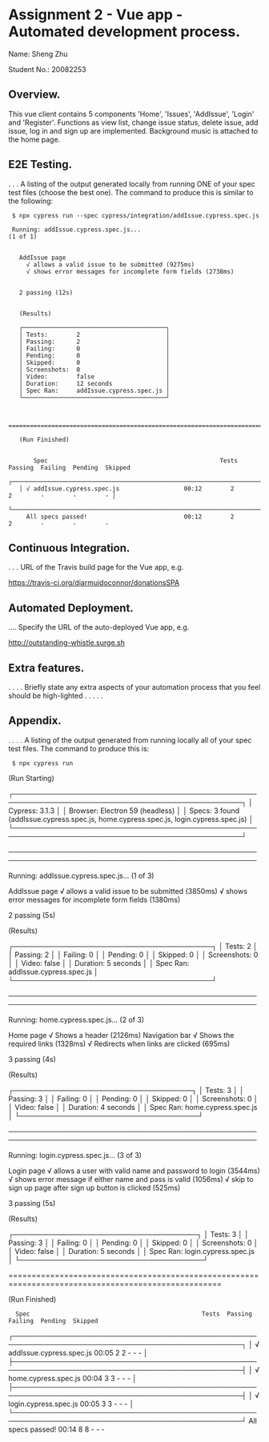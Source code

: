 # Assignment 2 - Vue app - Automated development process.

Name: Sheng Zhu

Student No.:  20082253

## Overview.

This vue client contains 5 components 'Home', 'Issues', 'AddIssue', 'Login' and 'Register'.
Functions as view list, change issue status, delete issue, add issue, log in and sign up are implemented.
Background music is attached to the home page.

## E2E Testing.

. . . A listing of the output generated locally from running ONE of your spec test files (choose the best one). The command to produce this is similar to the following:

     $ npx cypress run --spec cypress/integration/addIssue.cypress.spec.js

     Running: addIssue.cypress.spec.js...                                                     (1 of 1)


       AddIssue page
         √ allows a valid issue to be submitted (9275ms)
         √ shows error messages for incomplete form fields (2738ms)


       2 passing (12s)


       (Results)

       ┌────────────────────────────────────────┐
       │ Tests:        2                        │
       │ Passing:      2                        │
       │ Failing:      0                        │
       │ Pending:      0                        │
       │ Skipped:      0                        │
       │ Screenshots:  0                        │
       │ Video:        false                    │
       │ Duration:     12 seconds               │
       │ Spec Ran:     addIssue.cypress.spec.js │
       └────────────────────────────────────────┘


     ====================================================================================================

       (Run Finished)


           Spec                                                Tests  Passing  Failing  Pending  Skipped
       ┌────────────────────────────────────────────────────────────────────────────────────────────────┐
       │ √ addIssue.cypress.spec.js                  00:12        2        2        -        -        - │
       └────────────────────────────────────────────────────────────────────────────────────────────────┘
         All specs passed!                           00:12        2        2        -        -        -


## Continuous Integration.

. . . URL of the Travis build page for the Vue app, e.g.

https://travis-ci.org/diarmuidoconnor/donationsSPA

## Automated Deployment.

.... Specify the URL of the auto-deployed Vue app, e.g.

http://outstanding-whistle.surge.sh

## Extra features.

. . . . Briefly state any extra aspects of your automation process that you feel should be high-lighted . . . . .

## Appendix.

. . . .  A listing of the output generated from running locally all of your spec test files. The command to produce this is:

     $ npx cypress run

(Run Starting)

  ┌────────────────────────────────────────────────────────────────────────────────────────────────┐
  │ Cypress:    3.1.3                                                                              │
  │ Browser:    Electron 59 (headless)                                                             │
  │ Specs:      3 found (addIssue.cypress.spec.js, home.cypress.spec.js, login.cypress.spec.js)    │
  └────────────────────────────────────────────────────────────────────────────────────────────────┘


────────────────────────────────────────────────────────────────────────────────────────────────────

  Running: addIssue.cypress.spec.js...                                                     (1 of 3)


  AddIssue page
    √ allows a valid issue to be submitted (3850ms)
    √ shows error messages for incomplete form fields (1380ms)


  2 passing (5s)


  (Results)

  ┌────────────────────────────────────────┐
  │ Tests:        2                        │
  │ Passing:      2                        │
  │ Failing:      0                        │
  │ Pending:      0                        │
  │ Skipped:      0                        │
  │ Screenshots:  0                        │
  │ Video:        false                    │
  │ Duration:     5 seconds                │
  │ Spec Ran:     addIssue.cypress.spec.js │
  └────────────────────────────────────────┘


────────────────────────────────────────────────────────────────────────────────────────────────────

  Running: home.cypress.spec.js...                                                         (2 of 3)


  Home page
    √ Shows a header (2126ms)
    Navigation bar
      √ Shows the required links (1328ms)
      √ Redirects when links are clicked (695ms)


  3 passing (4s)


  (Results)

  ┌────────────────────────────────────┐
  │ Tests:        3                    │
  │ Passing:      3                    │
  │ Failing:      0                    │
  │ Pending:      0                    │
  │ Skipped:      0                    │
  │ Screenshots:  0                    │
  │ Video:        false                │
  │ Duration:     4 seconds            │
  │ Spec Ran:     home.cypress.spec.js │
  └────────────────────────────────────┘


────────────────────────────────────────────────────────────────────────────────────────────────────

  Running: login.cypress.spec.js...                                                        (3 of 3)


  Login page
    √ allows a user with valid name and password to login (3544ms)
    √ shows error message if either name and pass is valid  (1056ms)
    √ skip to sign up page after sign up button is clicked (525ms)


  3 passing (5s)


  (Results)

  ┌─────────────────────────────────────┐
  │ Tests:        3                     │
  │ Passing:      3                     │
  │ Failing:      0                     │
  │ Pending:      0                     │
  │ Skipped:      0                     │
  │ Screenshots:  0                     │
  │ Video:        false                 │
  │ Duration:     5 seconds             │
  │ Spec Ran:     login.cypress.spec.js │
  └─────────────────────────────────────┘


====================================================================================================

  (Run Finished)


      Spec                                                Tests  Passing  Failing  Pending  Skipped
  ┌────────────────────────────────────────────────────────────────────────────────────────────────┐
  │ √ addIssue.cypress.spec.js                  00:05        2        2        -        -        - │
  ├────────────────────────────────────────────────────────────────────────────────────────────────┤
  │ √ home.cypress.spec.js                      00:04        3        3        -        -        - │
  ├────────────────────────────────────────────────────────────────────────────────────────────────┤
  │ √ login.cypress.spec.js                     00:05        3        3        -        -        - │
  └────────────────────────────────────────────────────────────────────────────────────────────────┘
    All specs passed!                           00:14        8        8        -        -        -
